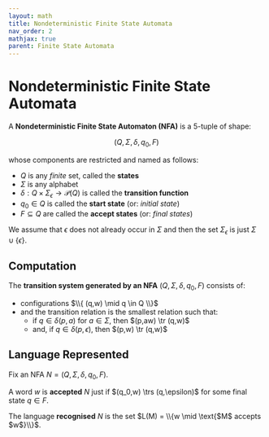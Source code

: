 ```yaml
---
layout: math
title: Nondeterministic Finite State Automata
nav_order: 2
mathjax: true
parent: Finite State Automata
---
```


# Nondeterministic Finite State Automata

A __Nondeterministic Finite State Automaton (NFA)__ is a 5-tuple of shape:

$$
    (Q,\,\Sigma,\,\delta,\,q_0,\,F)
$$

whose components are restricted and named as follows:
* $Q$ is any *finite* set, called the __states__
* $\Sigma$ is any alphabet
* $\delta : Q \times \Sigma_\epsilon \to \mathcal{P}(Q)$ is called the __transition function__
* $q_0 \in Q$ is called the __start state__ (or: *initial state*)
* $F \subseteq Q$ are called the __accept states__ (or: *final states*)

We assume that $\epsilon$ does not already occur in $\Sigma$ and then the set $\Sigma_\epsilon$ is just $\Sigma \cup \{\epsilon\}$.

## Computation

The __transition system generated by an NFA__ $(Q,\Sigma,\delta,q_0,F)$ consists of:
  
  * configurations $\\{ (q,w) \mid q \in Q \\}$
  * and the transition relation is the smallest relation such that: 
      - if $q \in \delta(p,a)$ for $a \in \Sigma$, then $(p,aw) \tr (q,w)$
      - and, if $q \in \delta(p,\epsilon)$, then $(p,w) \tr (q,w)$

## Language Represented

Fix an NFA $N = (Q,\Sigma,\delta,q_0,F)$.

A word $w$ is __accepted__ $N$ just if $(q_0,w) \trs (q,\epsilon)$ for some final state $q \in F$.

The language __recognised__ $N$ is the set $L(M) = \\{w \mid \text{$M$ accepts $w$}\\}$. 


